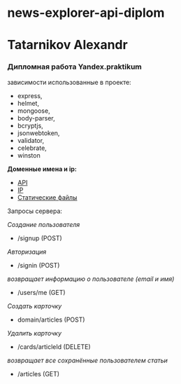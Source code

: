 # news-explorer-api-diplom

Tatarnikov Alexandr
==
### Дипломная работа Yandex.praktikum

зависимости использованные в проекте:

- express,
- helmet,
- mongoose,
- body-parser,
- bcryptjs,
- jsonwebtoken,
- validator,
- celebrate,
- winston

**Доменные имена и ip:**

- [API](https://api.exart.website)
- [IP](https://95.71.124.253)
- [Статические файлы](https://exart.website)

Запросы сервера:

_Создание пользователя_

- /signup (POST)

_Авторизация_

- /signin (POST)

_возвращает информацию о пользователе (email и имя)_

- /users/me (GET)

_Создать карточку_

- domain/articles (POST)

_Удалить карточку_

- /cards/articleId (DELETE)

_возвращает все сохранённые пользователем статьи_

- /articles (GET)
